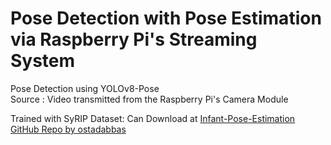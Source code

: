 # Pose Detection with Pose Estimation via Raspberry Pi's Streaming System

Pose Detection using YOLOv8-Pose </br>
Source : Video transmitted from the Raspberry Pi's Camera Module

Trained with SyRIP Dataset:
Can Download at [Infant-Pose-Estimation GitHub Repo by ostadabbas](https://github.com/ostadabbas/Infant-Pose-Estimation)
